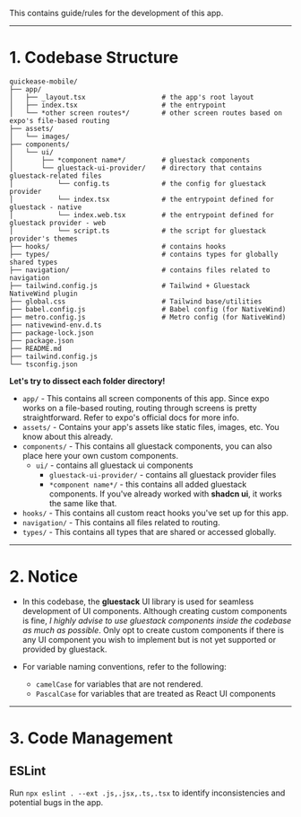 This contains guide/rules for the development of this app.

---

# 1. Codebase Structure

```
quickease-mobile/
├── app/
│   ├── _layout.tsx                   # the app's root layout
│   ├── index.tsx                     # the entrypoint
│   └── *other screen routes*/        # other screen routes based on expo's file-based routing
├── assets/
│   └── images/
├── components/
│   └── ui/
│       ├── *component name*/         # gluestack components
│       └── gluestack-ui-provider/    # directory that contains gluestack-related files
│           └── config.ts             # the config for gluestack provider
│           └── index.tsx             # the entrypoint defined for gluestack - native
│           └── index.web.tsx         # the entrypoint defined for gluestack provider - web
│           └── script.ts             # the script for gluestack provider's themes
├── hooks/                            # contains hooks
├── types/                            # contains types for globally shared types
├── navigation/                       # contains files related to navigation
├── tailwind.config.js                # Tailwind + Gluestack NativeWind plugin
├── global.css                        # Tailwind base/utilities
├── babel.config.js                   # Babel config (for NativeWind)
├── metro.config.js                   # Metro config (for NativeWind)
├── nativewind-env.d.ts
├── package-lock.json
├── package.json
├── README.md
├── tailwind.config.js
└── tsconfig.json

```

**Let's try to dissect each folder directory!**

- `app/` - This contains all screen components of this app. Since expo works on a file-based routing, routing through screens is pretty straightforward. Refer to expo's official docs for more info.
- `assets/` - Contains your app's assets like static files, images, etc. You know about this already.
- `components/` - This contains all gluestack components, you can also place here your own custom components.
  - `ui/` - contains all gluestack ui components
    - `gluestack-ui-provider/` - contains all gluestack provider files
    - `*component name*/` - this contains all added gluestack components. If you've already worked with **shadcn ui**, it works the same like that.
- `hooks/` - This contains all custom react hooks you've set up for this app.
- `navigation/` - This contains all files related to routing.
- `types/` - This contains all types that are shared or accessed globally.

---

# 2. Notice

- In this codebase, the **gluestack** UI library is used for seamless development of UI components. Although creating custom components is fine, _I highly advise to use gluestack components inside the codebase as much as possible_. Only opt to create custom components if there is any UI component you wish to implement but is not yet supported or provided by gluestack.

- For variable naming conventions, refer to the following:
  - `camelCase` for variables that are not rendered.
  - `PascalCase` for variables that are treated as React UI components

---

# 3. Code Management

## ESLint

Run `npx eslint . --ext .js,.jsx,.ts,.tsx` to identify inconsistencies and potential bugs in the app.
